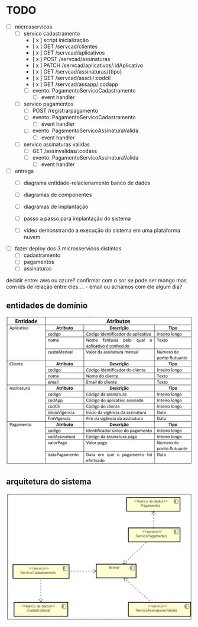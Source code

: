 # TODO
- [ ] microsservicos
    - [ ] servico cadastramento
        - [ x ] script inicialização
        - [ x ] GET /servcad/clientes
        - [ x ] GET /servcad/aplicativos
        - [ x ] POST /servcad/assinaturas
        - [ x ] PATCH /servcad/aplicativos/:idAplicativo
        - [ x ] GET /servcad/assinaturas/{tipo}
        - [ x ] GET /servcad/asscli/:codcli
        - [ x ] GET /servcad/assapp/:codapp
        - [ ] evento: PagamentoServicoCadastramento
            - [ ] event handler
    - [ ] servico pagamentos
        - [ ] POST /registrarpagamento
        - [ ] evento: PagamentoServicoCadastramento
            - [ ] event handler
        - [ ] evento: PagsmentoServicoAssinaturaValida
            - [ ] event handler
    - [ ] servico assinaturas validas
        - [ ] GET /assinvalidas/:codass
        - [ ] evento: PagamentoServicoAssinaturaValida
            - [ ] event handler

- [ ] entrega
    - [ ] diagrama entidade-relacionamento banco de dados
    - [ ] diagramas de componentes
    - [ ] diagramas de implantação

    - [ ] passo a passo para implantação do sistema

    - [ ] vídeo demonstrando a execução do sistema em uma plataforma nuvem 

- [ ] fazer deploy dos 3 microsservicos distintos
    - [ ] cadastramento
    - [ ] pagamentos
    - [ ] assinaturas

decidir entre: aws ou azure?
confirmar com o sor se pode ser mongo mas com ids de relação entre eles.... - email ou achamos com ele algum dia?
 

## entidades de domínio
![alt text](image.png)

## arquitetura do sistema
![alt text](image-1.png)